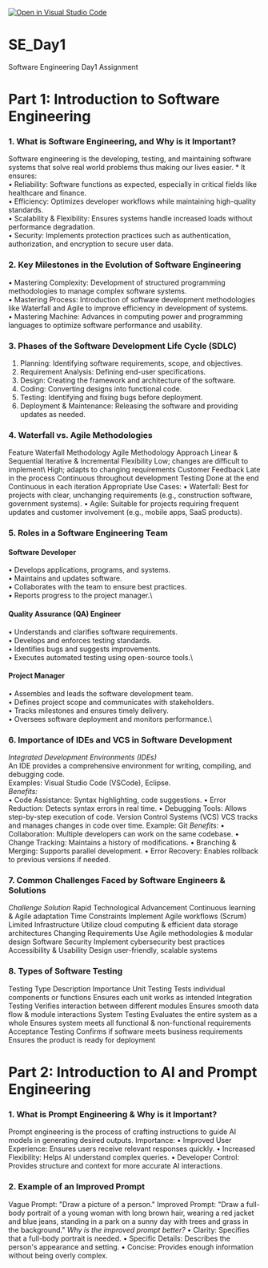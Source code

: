 [![Open in Visual Studio Code](https://classroom.github.com/assets/open-in-vscode-2e0aaae1b6195c2367325f4f02e2d04e9abb55f0b24a779b69b11b9e10269abc.svg)](https://classroom.github.com/online_ide?assignment_repo_id=18377479&assignment_repo_type=AssignmentRepo)
# SE_Day1
Software Engineering Day1 Assignment

# Part 1: Introduction to Software Engineering #

### 1. What is Software Engineering, and Why is it Important? ###
Software engineering is the developing, testing, and maintaining software systems that solve real world problems thus making our lives easier. * It ensures:\
•	Reliability: Software functions as expected, especially in critical fields like healthcare and finance.\
•	Efficiency: Optimizes developer workflows while maintaining high-quality standards.\
•	Scalability & Flexibility: Ensures systems handle increased loads without performance degradation.\
•	Security: Implements protection practices such as authentication, authorization, and encryption to secure user data.

### 2. Key Milestones in the Evolution of Software Engineering ###
•	Mastering Complexity: Development of structured programming methodologies to manage complex software systems.\
•	Mastering Process: Introduction of software development methodologies like Waterfall and Agile to improve efficiency in development of systems.\
•	Mastering Machine: Advances in computing power and programming languages to optimize software performance and usability.

### 3. Phases of the Software Development Life Cycle (SDLC) ###
   
1.	Planning: Identifying software requirements, scope, and objectives.
2.	Requirement Analysis: Defining end-user specifications.
3.	Design: Creating the framework and architecture of the software.
4.	Coding: Converting designs into functional code.
5.	Testing: Identifying and fixing bugs before deployment.
6.	Deployment & Maintenance: Releasing the software and providing updates as needed.
   
### 4. Waterfall vs. Agile Methodologies ###
Feature	Waterfall Methodology	Agile Methodology
Approach	Linear & Sequential	Iterative & Incremental
Flexibility	Low; changes are difficult to implement\	High; adapts to changing requirements
Customer Feedback	Late in the process	Continuous throughout development
Testing	Done at the end	Continuous in each iteration
Appropriate Use Cases:
•	Waterfall: Best for projects with clear, unchanging requirements (e.g., construction software, government systems).
•	Agile: Suitable for projects requiring frequent updates and customer involvement (e.g., mobile apps, SaaS products).

### 5. Roles in a Software Engineering Team ###
#### Software Developer
•	Develops applications, programs, and systems.\
•	Maintains and updates software.\
•	Collaborates with the team to ensure best practices.\
•	Reports progress to the project manager.\
#### Quality Assurance (QA) Engineer
•	Understands and clarifies software requirements.\
•	Develops and enforces testing standards.\
•	Identifies bugs and suggests improvements.\
•	Executes automated testing using open-source tools.\
#### Project Manager
•	Assembles and leads the software development team.\
•	Defines project scope and communicates with stakeholders.\
•	Tracks milestones and ensures timely delivery.\
•	Oversees software deployment and monitors performance.\

### 6. Importance of IDEs and VCS in Software Development ###
_Integrated Development Environments (IDEs)_\
An IDE provides a comprehensive environment for writing, compiling, and debugging code.\
Examples: Visual Studio Code (VSCode), Eclipse.\
_Benefits:_\
•	Code Assistance: Syntax highlighting, code suggestions.
•	Error Reduction: Detects syntax errors in real time.
•	Debugging Tools: Allows step-by-step execution of code.
Version Control Systems (VCS)
VCS tracks and manages changes in code over time.
Example: Git
_Benefits:_
•	Collaboration: Multiple developers can work on the same codebase.
•	Change Tracking: Maintains a history of modifications.
•	Branching & Merging: Supports parallel development.
•	Error Recovery: Enables rollback to previous versions if needed.

### 7. Common Challenges Faced by Software Engineers & Solutions ###
_Challenge	Solution_
Rapid Technological Advancement	Continuous learning & Agile adaptation
Time Constraints	Implement Agile workflows (Scrum)
Limited Infrastructure	Utilize cloud computing & efficient data storage architectures
Changing Requirements	Use Agile methodologies & modular design
Software Security	Implement cybersecurity best practices
Accessibility & Usability	Design user-friendly, scalable systems

### 8. Types of Software Testing
Testing Type	Description	Importance
Unit Testing	Tests individual components or functions	Ensures each unit works as intended
Integration Testing	Verifies interaction between different modules	Ensures smooth data flow & module interactions
System Testing	Evaluates the entire system as a whole	Ensures system meets all functional & non-functional requirements
Acceptance Testing	Confirms if software meets business requirements	Ensures the product is ready for deployment


# Part 2: Introduction to AI and Prompt Engineering #
### 1. What is Prompt Engineering & Why is it Important? ###
Prompt engineering is the process of crafting instructions to guide AI models in generating desired outputs.
Importance:
•	Improved User Experience: Ensures users receive relevant responses quickly.
•	Increased Flexibility: Helps AI understand complex queries.
•	Developer Control: Provides structure and context for more accurate AI interactions.

### 2. Example of an Improved Prompt ###
Vague Prompt: "Draw a picture of a person."
Improved Prompt: "Draw a full-body portrait of a young woman with long brown hair, wearing a red jacket and blue jeans, standing in a park on a sunny day with trees and grass in the background."
*Why is the improved prompt better?*
•	Clarity: Specifies that a full-body portrait is needed.
•	Specific Details: Describes the person's appearance and setting.
•	Concise: Provides enough information without being overly complex.

